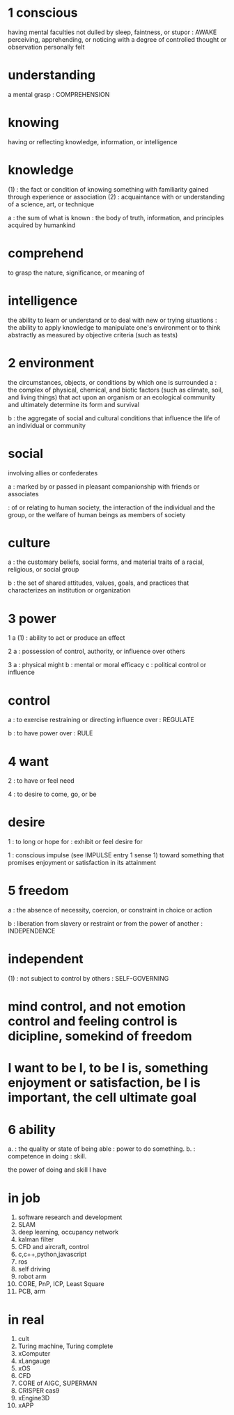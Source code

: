 # 1 conscious
having mental faculties not dulled by sleep, faintness, or stupor : AWAKE
perceiving, apprehending, or noticing with a degree of controlled thought or observation
personally felt

# understanding
a mental grasp : COMPREHENSION

# knowing
having or reflecting knowledge, information, or intelligence

# knowledge


(1)
: the fact or condition of knowing something with familiarity gained through experience or association
(2)
: acquaintance with or understanding of a science, art, or technique

a
: the sum of what is known : the body of truth, information, and principles acquired by humankind


# comprehend
to grasp the nature, significance, or meaning of

# intelligence
the ability to learn or understand or to deal with new or trying situations :
the ability to apply knowledge to manipulate one's environment or to think abstractly as measured by objective criteria (such as tests)

# 2 environment
the circumstances, objects, or conditions by which one is surrounded
a
: the complex of physical, chemical, and biotic factors (such as climate, soil, and living things) that act upon an organism or an ecological community and ultimately determine its form and survival

b
: the aggregate of social and cultural conditions that influence the life of an individual or community

# social
involving allies or confederates

a
: marked by or passed in pleasant companionship with friends or associates


: of or relating to human society, the interaction of the individual and the group, or the welfare of human beings as members of society

# culture

a
: the customary beliefs, social forms, and material traits of a racial, religious, or social group

b
: the set of shared attitudes, values, goals, and practices that characterizes an institution or organization

# 3 power
1
a
(1)
: ability to act or produce an effect

2
a
: possession of control, authority, or influence over others

3
a
: physical might
b
: mental or moral efficacy
c
: political control or influence

# control

a
: to exercise restraining or directing influence over : REGULATE

b
: to have power over : RULE



# 4 want

2
: to have or feel need

4
: to desire to come, go, or be

# desire
1
: to long or hope for : exhibit or feel desire for

1
: conscious impulse (see IMPULSE entry 1 sense 1) toward something that promises enjoyment or satisfaction in its attainment

# 5 freedom
a
: the absence of necessity, coercion, or constraint in choice or action

b
: liberation from slavery or restraint or from the power of another : INDEPENDENCE

# independent

(1)
: not subject to control by others : SELF-GOVERNING

# mind control, and not emotion control and feeling control is dicipline, somekind of freedom

# I want to be I, to be I is, something enjoyment or satisfaction, be I is important, the cell ultimate goal




# 6 ability
a. : the quality or state of being able : power to do something. b. : competence in doing : skill.

the power of doing and skill I have

# in job
1. software research and development
2. SLAM
3. deep learning, occupancy network
4. kalman filter
5. CFD and aircraft, control
6. c,c++,python,javascript
7. ros
8. self driving
9. robot arm
10. CORE, PnP, ICP, Least Square
11. PCB, arm

# in real
1. cult
2. Turing machine, Turing complete
3. xComputer
4. xLangauge
5. xOS
6. CFD
7. CORE of AIGC, SUPERMAN
8. CRISPER cas9
9. xEngine3D
10. xAPP
















































